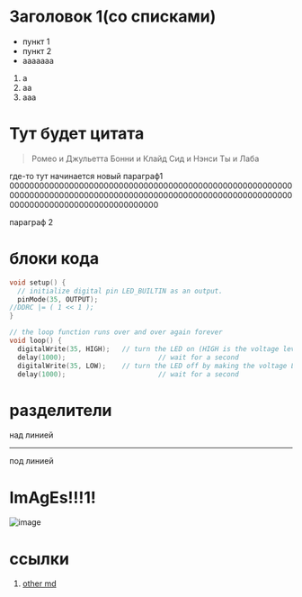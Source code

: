 # Заголовок 1(со списками)
- пункт 1
- пункт 2
- ааааааа

1. а
2. аа
3. ааа

# Тут будет цитата
> Ромео и Джульетта
> Бонни и Клайд
> Сид и Нэнси
> Ты и Лаба

где-то тут начинается новый параграф1 000000000000000000000000000000000000000000000000000000000000000000000000000000000000000000000000000000000000000000000000000000000000000000000000

параграф 2

# блоки кода
```c
void setup() {
  // initialize digital pin LED_BUILTIN as an output.
  pinMode(35, OUTPUT);
//DDRC |= ( 1 << 1 );
}

// the loop function runs over and over again forever
void loop() {
  digitalWrite(35, HIGH);   // turn the LED on (HIGH is the voltage level)
  delay(1000);                       // wait for a second
  digitalWrite(35, LOW);    // turn the LED off by making the voltage LOW
  delay(1000);                       // wait for a second
  ```
  
  # разделители
  над линией
  ***
  под линией
  
  # ImAgEs!!!1!
  ![image](https://sun4-11.userapi.com/impf/c849120/v849120176/35941/Jr2TguF9Cnk.jpg?size=960x960&quality=96&sign=58da2623415c791fe2927d805defeddf&type=album)
  
  # ссылки
  1. [other md](README_2.md)
